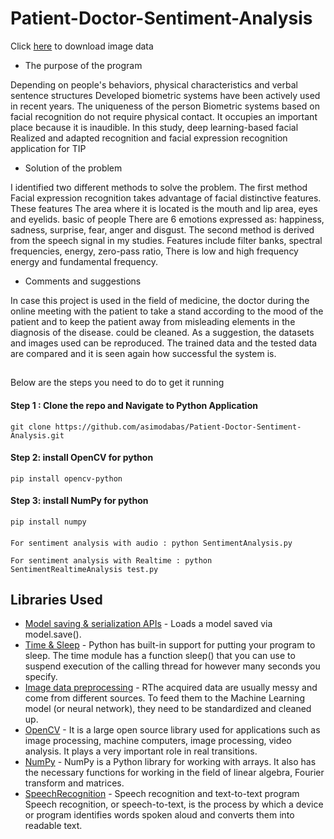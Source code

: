 # Patient-Doctor-Sentiment-Analysis

Click [here][92] to download image data

* The purpose of the program

Depending on people's behaviors, physical characteristics and verbal sentence structures
Developed biometric systems have been actively used in recent years. The uniqueness of the person
Biometric systems based on facial recognition do not require physical contact.
It occupies an important place because it is inaudible. In this study, deep learning-based facial
Realized and adapted recognition and facial expression recognition application for TIP

* Solution of the problem

I identified two different methods to solve the problem. The first method
Facial expression recognition takes advantage of facial distinctive features. These features
The area where it is located is the mouth and lip area, eyes and eyelids. basic of people
There are 6 emotions expressed as: happiness, sadness, surprise, fear,
anger and disgust. The second method is derived from the speech signal in my studies.
Features include filter banks, spectral frequencies, energy, zero-pass ratio,
There is low and high frequency energy and fundamental frequency.

* Comments and suggestions

In case this project is used in the field of medicine, the doctor during the online meeting with the patient
to take a stand according to the mood of the patient and to keep the patient away from misleading elements in the diagnosis of the disease.
could be cleaned. As a suggestion, the datasets and images used can be reproduced.
The trained data and the tested data are compared and it is seen again how successful the system is.
 
 ##
 
Below are the steps you need to do to get it running

#### Step 1 : Clone the repo and Navigate to Python Application

`git clone https://github.com/asimodabas/Patient-Doctor-Sentiment-Analysis.git`

#### Step 2: install OpenCV for python

`pip install opencv-python`

#### Step 3: install NumPy for python

`pip install numpy`

#### 

```
For sentiment analysis with audio : python SentimentAnalysis.py
```

```
For sentiment analysis with Realtime : python SentimentRealtimeAnalysis test.py
```

Libraries Used
--------------
  * [Model saving & serialization APIs][10] - Loads a model saved via model.save().
  * [Time & Sleep][14] - Python has built-in support for putting your program to sleep. The time module has a function sleep() that you can use to suspend execution of the calling thread for however many seconds you specify. 
  * [Image data preprocessing][18] - RThe acquired data are usually messy and come from different sources. To feed them to the Machine Learning model (or neural network), they need to be standardized and cleaned up.
  * [OpenCV][17] - It is a large open source library used for applications such as image processing, machine computers, image processing, video analysis. It plays a very important role in real transitions.
  * [NumPy][90] - NumPy is a Python library for working with arrays. It also has the necessary functions for working in the field of linear algebra, Fourier transform and matrices.
  * [SpeechRecognition][91] - Speech recognition and text-to-text program Speech recognition, or speech-to-text, is the process by which a device or program identifies words spoken aloud and converts them into readable text.
  
  [10]: https://keras.io/api/models/model_saving_apis/
  [14]: https://realpython.com/python-sleep/
  [18]: https://www.kaggle.com/code/khotijahs1/cv-image-preprocessing
  [17]: https://pypi.org/project/opencv-python/
  [90]: https://numpy.org/
  [91]: https://pypi.org/project/SpeechRecognition/
  [92]: https://wetransfer.com/downloads/b91a2a2c8a3a7e93ace0d7f34523177220230318022616/4c892b9c1f99eabe12a226ad7fbf294520230318022653/3c4804?trk=TRN_TDL_01&utm_campaign=TRN_TDL_01&utm_medium=email&utm_source=sendgrid
